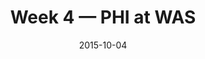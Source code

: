 ---
layout: game
title: Week 4 — PHI at WAS
season: 2015
game_id: 2015_04_PHI_WAS
week: 4
date: 2015-10-04
home_team: WAS
away_team: PHI
final_home: 
final_away: 
pbp_url: /assets/data/pbp/2015/2015_04_PHI_WAS.csv.gz
---